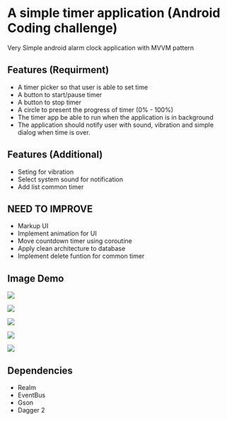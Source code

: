 # A simple timer application (Android Coding challenge)

Very Simple android alarm clock application with MVVM pattern 

## Features (Requirment)

- A timer picker so that user is able to set time
- A button to start/pause timer
- A button to stop timer
- A circle to present the progress of timer (0% - 100%)
- The timer app  be able to run when the application is in background
- The application should notify user with sound, vibration and simple dialog when
time is over.

## Features (Additional)
- Seting for vibration
- Select system sound for notification
- Add list common timer

## NEED TO IMPROVE

- Markup UI
- Implement animation for UI
- Move countdown timer using coroutine
- Apply clean architecture to database 
- Implement delete funtion for common timer

## Image Demo

![](https://raw.githubusercontent.com/duykhanh0504/CodingChallengeTimer/develop/CodingChallengesFossil3/image/image1.jpg)

![](https://raw.githubusercontent.com/duykhanh0504/CodingChallengeTimer/develop/CodingChallengesFossil3/image/image2.jpg)

![](https://raw.githubusercontent.com/duykhanh0504/CodingChallengeTimer/develop/CodingChallengesFossil3/image/image3.jpg)

![](https://raw.githubusercontent.com/duykhanh0504/CodingChallengeTimer/develop/CodingChallengesFossil3/image/image4.jpg)

![](https://raw.githubusercontent.com/duykhanh0504/CodingChallengeTimer/develop/CodingChallengesFossil3/image/image5.jpg)

## Dependencies

* Realm
* EventBus
* Gson
* Dagger 2
